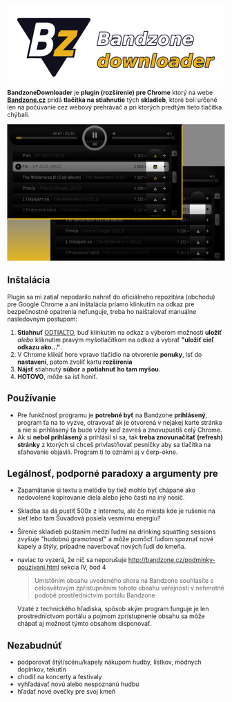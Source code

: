 ![BandzoneDownloader][logo]   
**BandzoneDownloader** je **plugin (rozšírenie) pre Chrome** ktorý na webe **[Bandzone.cz](http://bandzone.cz)** pridá **tlačítka na stiahnutie** tých **skladieb**, ktoré boli určené len na počúvanie cez webový prehrávač a pri ktorých predtým tieto tlačítka chýbali.

![BandzoneDownloader][example]

## Inštalácia
Plugin sa mi zatiaľ nepodarilo nahrať do oficiálneho repozitára (obchodu) pre Google Chrome a ani inštalácia priamo klinkutím na odkaz pre bezpečnostné opatrenia nefunguje, treba ho naištalovať manuálne nasledovným postupom:
1. **Stiahnuť** [ODTIAĽTO](https://github.com/K0V0/BandzoneDownloader/blob/628eefa8d0a6ee571198ee0a19200447457249f9/bin/BandzoneDownloader.crx?raw=true), buď klinkutím na odkaz a výberom možnosti **uložiť** *alebo* kliknutím pravým myšotlačítkom na odkaz a vybrať **"uložiť cieľ odkazu ako..."**.
2. V Chrome klikúť hore vpravo tlačidlo na otvorenie **ponuky**, ísť do **nastavení**, potom zvoliť kartu **rozšírenia**
3. **Nájsť** stiahnutý **súbor** a **potiahnuť ho tam myšou**.
4. **HOTOVO**, môže sa ísť honiť.

## Používanie
- Pre funkčnosť programu je **potrebné byť** na Bandzone **prihlásený**, program ťa na to vyzve, otravovať ak je otvorená v nejakej karte stránka a nie si prihlásený ťa bude vždy keď zavreš a znovupustíš celý Chrome.
- Ak si **nebol prihlásený** a prihlásil si sa, tak **treba znovunačítať (refresh) stránky** z ktorých si chceš privlastňovať pesničky aby sa tlačítka na sťahovanie objavili.
Program ti to oznámi aj v čerp-okne.

## Legálnosť, podporné paradoxy a argumenty pre
- Zapamätanie si textu a melódie by tiež mohlo byť chápané ako nedovolené kopírovanie diela alebo jeho časti na iný nosič.
- Skladba sa dá pustiť 500x z internetu, ale čo miesta kde je rušenie na sieť lebo tam Šuvadová posiela vesmírnu energiu?
- Šírenie skladieb púštaním medzi ľudmi na drinking squatting sessions zvyšuje "hudobnú gramotnosť" a môže pomôcť ľuďom spoznať nové kapely a štýly, prípadne naverbovať nových ľudí do kmeňa.


- naviac to vyzerá, že nič sa neporušuje http://bandzone.cz/podminky-pouzivani.html sekcia IV, bod 4
  >Umístěním obsahu uvedeného shora na Bandzone souhlasíte s celosvětovým zpřístupněním tohoto obsahu veřejnosti v nehmotné podobě prostřednictvím portálu Bandzone

  Vzaté z technického hľadiska, spôsob akým program funguje je len prostredníctvom portálu a pojmom zprístupnenie obsahu sa môže chápať aj možnosť týmto obsahom disponovať.

## Nezabudnúť
- podporovať štýl/scénu/kapely nákupom hudby, lístkov, módnych doplnkov, tekutín
- chodiť na koncerty a festivaly
- vyhľadávať novú alebo nespoznanú hudbu
- hľadať nové ovečky pre svoj kmeň



[logo]: https://github.com/K0V0/BandzoneDownloader/blob/628eefa8d0a6ee571198ee0a19200447457249f9/img/logo_github.png?raw=true "BandzoneDownloader"
[example]: https://github.com/K0V0/BandzoneDownloader/blob/628eefa8d0a6ee571198ee0a19200447457249f9/img/showoff_640x400.png?raw=true "BandzoneDownloader"





